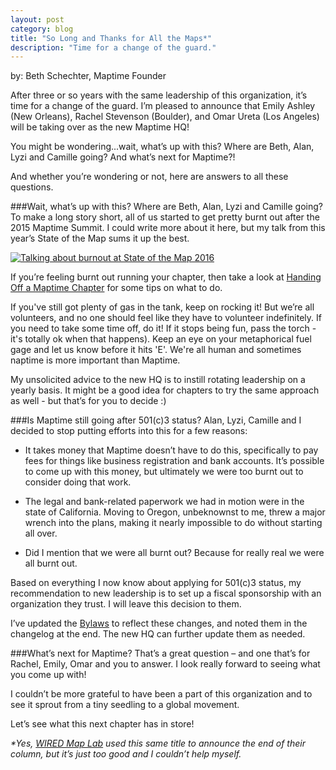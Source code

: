 ```yaml
---
layout: post
category: blog
title: "So Long and Thanks for All the Maps*"
description: "Time for a change of the guard."
---
```

by: Beth Schechter, Maptime Founder

After three or so years with the same leadership of this organization, it’s time for a change of the guard.  I’m pleased to announce that Emily Ashley (New Orleans), Rachel Stevenson (Boulder), and Omar Ureta (Los Angeles) will be taking over as the new Maptime HQ!

You might be wondering...wait, what’s up with this? Where are Beth, Alan, Lyzi and Camille going? And what’s next for Maptime?!

And whether you’re wondering or not, here are answers to all these questions. 

###Wait, what’s up with this? Where are Beth, Alan, Lyzi and Camille going?
To make a long story short, all of us started to get pretty burnt out after the 2015 Maptime Summit. I could write more about it here, but my talk from this year’s State of the Map sums it up the best. 

[![Talking about burnout at State of the Map 2016](/img/maptime-motherhood-martyrdom.png)](https://www.youtube.com/watch?v=fIW77n8gLCs)

If you’re feeling burnt out running your chapter, then take a look at [Handing Off a Maptime Chapter](https://docs.google.com/document/d/1OJeQK77DSUpUQd767Ix9N0uXHgECpSPLnXucP6Tecm8/edit?usp=sharing) for some tips on what to do.  

If you've still got plenty of gas in the tank, keep on rocking it! But we’re all volunteers, and no one should feel like they have to volunteer indefinitely. If you need to take some time off, do it! If it stops being fun, pass the torch - it's totally ok when that happens). Keep an eye on your metaphorical fuel gage and let us know before it hits 'E'. We're all human and sometimes naptime is more important than Maptime.

My unsolicited advice to the new HQ is to instill rotating leadership on a yearly basis. It might be a good idea for chapters to try the same approach as well - but that’s for you to decide :)

###Is Maptime still going after 501(c)3 status?
Alan, Lyzi, Camille and I decided to stop putting efforts into this for a few reasons:

* It takes money that Maptime doesn’t have to do this, specifically to pay fees for things like business registration and bank accounts. It’s possible to come up with this money, but ultimately we were too burnt out to consider doing that work.

* The legal and bank-related paperwork we had in motion were in the state of California. Moving to Oregon, unbeknownst to me, threw a major wrench into the plans, making it nearly impossible to do without starting all over. 

* Did I mention that we were all burnt out? Because for really real we were all burnt out. 

Based on everything I now know about applying for 501(c)3 status, my recommendation to new leadership is to set up a fiscal sponsorship with an organization they trust. I will leave this decision to them. 

I’ve updated the [Bylaws](https://docs.google.com/document/d/1jEzrPYctf6_arAM-kkRY6umaDu_KJOefJO8DyKWT1G0/edit?usp=sharing) to reflect these changes, and noted them in the changelog at the end. The new HQ can further update them as needed.  

###What’s next for Maptime?
That’s a great question – and one that’s for Rachel, Emily, Omar and you to answer. I look really forward to seeing what you come up with!

I couldn’t be more grateful to have been a part of this organization and to see it sprout from a tiny seedling to a global movement.  

Let’s see what this next chapter has in store!

_*Yes, [WIRED Map Lab](https://www.wired.com/2015/11/map-lab-farewell/) used this same title to announce the end of their column, but it’s just too good and I couldn’t help myself._

